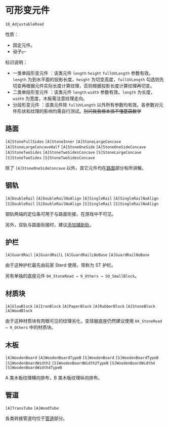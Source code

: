 # 可形变元件

`10_AdjustableRoad`

性质：

- 固定元件。
- ~~没了。~~

标识说明：

- 一类单段形变元件 <badge text="A1"/>：该类元件 `length` `height` `fullUVLength` 参数有效。`length` 为到水平面的投影长度，`height` 为切变高度，`fullUVLength` 勾选则先切变再根据元件实际长度计算纹理，否则根据投影长度计算纹理再切变。
- 二类单段形变元件 <badge text="A2" type="warning"/>：该类元件 `length` `width` 参数有效。`length` 为长度，`width` 为宽度，木板需注意纹理走向。
- 分段形变元件 <badge text="S" type="danger"/>：该类元件除 `fullUVLength` 以外所有参数均有效。各参数对元件形状和纹理的影响均需自行测试。~~别问我我根本搞不懂蘑菇数学~~

## 路面

`[A]StoneFullSides` <badge text="A2" type="warning"/>
`[A]StoneInner` <badge text="A2" type="warning"/>
`[A]StoneLargeConcave` <badge text="A1"/>
`[A]StoneLargeConcaveHalf` <badge text="A1"/>
`[A]StoneOneSide` <badge text="A1"/>
`[A]StoneOneSideConcave` <badge text="A1"/>
`[A]StoneTwoSides` <badge text="A1"/>
`[A]StoneTwoSidesConcave` <badge text="A1"/>
`[S]StoneLargeConcave` <badge text="S" type="danger"/>
`[S]StoneTwoSides` <badge text="S" type="danger"/>
`[S]StoneTwoSidesConcave` <badge text="S" type="danger"/>

除了 `[A]StoneOneSideConcave` 以外，其它元件均在[路面](/glossary/stone-road.md)部分有所讲解。

## 钢轨

`[A]DoubleRail` <badge text="A1"/>
`[A]DoubleRailNoAlign` <badge text="A1"/>
`[A]SingleRail` <badge text="A1"/>
`[A]SingleRailNoAlign` <badge text="A1"/>
`[S]DoubleRail` <badge text="S" type="danger"/>
`[S]DoubleRailNoAlign` <badge text="S" type="danger"/>
`[S]SingleRail` <badge text="S" type="danger"/>
`[S]SingleRailNoAlign` <badge text="S" type="danger"/>

钢轨两端的定位条可用于与路面衔接，在游戏中不可见。

另外，双轨与路面衔接时，建议[添加辅助轨](/start/joints-of-road-and-rail.md#双轨)。

## 护栏

`[A]GuardRail` <badge text="A1"/>
`[A]GuardRailL` <badge text="A2" type="warning"/>
`[A]GuardRailLNoBase` <badge text="A2" type="warning"/>
`[A]GuardRailNoBase` <badge text="A1"/>

由于这种护栏最先由玩家 Sterd 使用，常称为 ST 护栏。

另有单独的底座元件 `04_StoneRoad → 9_Others → SO_SmallBlock`。

## 材质块

`[A]GlowBlock` <badge text="A2" type="warning"/>
`[A]IronBlock` <badge text="A2" type="warning"/>
`[A]PaperBlock` <badge text="A2" type="warning"/>
`[A]RubberBlock` <badge text="A2" type="warning"/>
`[A]StoneBlock` <badge text="A2" type="warning"/>
`[A]WoodBlock` <badge text="A2" type="warning"/>

由于这种材质块有肉眼可见的纹理劣化，变球器底座仍然建议使用 `04_StoneRoad → 9_Others` 中的材质块。

## 木板

`[A]WoodenBoard` <badge text="A2" type="warning"/>
`[A]WoodenBoardTypeB` <badge text="A2" type="warning"/>
`[S]WoodenBoard` <badge text="S" type="danger"/>
`[S]WoodenBoardTypeB` <badge text="S" type="danger"/>
`[S]WoodenBoardWidth2` <badge text="S" type="danger"/>
`[S]WoodenBoardWidth2TypeB` <badge text="S" type="danger"/>
`[S]WoodenBoardWidth4` <badge text="S" type="danger"/>
`[S]WoodenBoardWidth4TypeB` <badge text="S" type="danger"/>

A 类木板纹理横向排布，B 类木板纹理纵向排布。

## 管道

`[A]TransTube` <badge text="A1"/>
`[A]WoodTube` <badge text="A1"/>

各类转接管道均位于[管道](/glossary/tube.md)部分。
